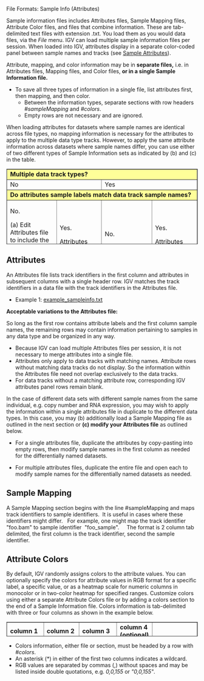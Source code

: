 
<!---
The page title should not go in the menu
-->
<p class="page-title">File Formats: Sample Info (Attributes)</p>

Sample information files includes Attributes files, Sample Mapping files, Attribute Color files, and files that combine information. These are tab-delimited text files with extension .txt. You load them as you would data files, via the _File_ menu. IGV can load multiple sample information files per session. When loaded into IGV, attributes display in a separate color-coded panel between sample names and tracks (see [Sample Attributes](../UserGuide/sample_attributes.md)). 

Attribute, mapping, and color information may be in **separate files,** i.e. in Attributes files, Mapping files, and Color files, **or in a single Sample Information file.**

*   To save all three types of information in a single file, list attributes first, then mapping, and then color.
    *   Between the information types, separate sections with row headers _#sampleMapping_ and _#colors_.
    *   Empty rows are not necessary and are ignored.

When loading attributes for datasets where sample names are identical across file types, no mapping information is necessary for the attributes to apply to the multiple data type tracks. However, to apply the same attribute information across datasets where sample names differ, you can use either of two different types of Sample Information sets as indicated by (b) and (c) in the table.

<table align="center" border="1" cellpadding="1" cellspacing="1" height="198" width="700">
	<tbody>
		<tr>
			<td class="rtecenter" colspan="4" style="background-color: rgb(255, 255, 153);">
				<strong>Multiple data track types?</strong></td>
		</tr>
		<tr>
			<td class="rtecenter" colspan="2" rowspan="1" style="width: 345px;">
				No</td>
			<td class="rtecenter" colspan="2" rowspan="1" style="width: 347px;">
				Yes</td>
		</tr>
		<tr>
			<td class="rtecenter" colspan="4" style="width: 345px; background-color: rgb(255, 255, 153);">
				<strong>Do attributes sample labels match data track sample names?</strong></td>
		</tr>
		<tr>
			<td style="width: 171px;">
				<p>No.</p>
				<p>(a) Edit Attributes file to include the matching data track sample names in the first column.</p>
				<p>(b) Load Attributes and Sample Mapping information.</p>
			</td>
			<td style="width: 171px;">
				<p>Yes.</p>
				<p>Attributes apply to data tracks.</p>
				<p>&nbsp;</p>
				<p>&nbsp;</p>
				<p>&nbsp;</p>
			</td>
			<td style="width: 178px;">
				<p>No.</p>
				<p>(b) Load Attributes and Sample Mapping information.</p>
				<p>&nbsp;</p>
			</td>
			<td style="width: 172px;">
				<p>Yes.</p>
				<p>Attributes apply to data tracks.</p>
				<p>&nbsp;</p>
				<p>&nbsp;</p>
				<p>&nbsp;</p>
			</td>
		</tr>
	</tbody>
</table>

## Attributes

An Attributes file lists track identifiers in the first column and attributes in subsequent columns with a single header row. IGV matches the track identifiers in a data file with the track identifiers in the Attributes file.

*   Example 1: [example_sampleinfo.txt](ExampleFiles/example_sampleinfo.txt)

**Acceptable variations to the Attributes file:**

So long as the first row contains attribute labels and the first column sample names, the remaining rows may contain information pertaining to samples in any data type and be organized in any way.

*   Because IGV can load multiple Attributes files per session, it is not necessary to merge attributes into a single file.
*   Attributes only apply to data tracks with matching names. Attribute rows without matching data tracks do not display. So the information within the Attributes file need not overlap exclusively to the data tracks.
*   For data tracks without a matching attribute row, corresponding IGV attributes panel rows remain blank.

In the case of different data sets with different sample names from the same individual, e.g. copy number and RNA expression, you may wish to apply the information within a single attributes file in duplicate to the different data types. In this case, you may (b) additionally load a Sample Mapping file as outlined in the next section or **(c) modify your Attributes file** as outlined below.

* For a single attributes file, duplicate the attributes by copy-pasting into empty rows, then modify sample names in the first column as needed for the differentially named datasets.
 	
* For multiple attributes files, duplicate the entire file and open each to modify sample names for the differentially named datasets as needed.

## Sample Mapping

A Sample Mapping section begins with the line #sampleMapping and maps track identifiers to sample identifiers.  It is useful in cases where these identifiers might differ.   For example, one might map the track identifier  "foo.bam" to sample identifier  "foo\_sample".     The format is 2 column tab delimited, the first column is the track identifier, second the sample identifier.

## Attribute Colors

By default, IGV randomly assigns colors to the attribute values. You can optionally specify the colors for attribute values in RGB format for a specific label, a specific value, or as a heatmap scale for numeric columns in monocolor or in two-color heatmap for specified ranges. Customize colors using either a separate Attribute Colors file or by adding a colors section to the end of a Sample Information file. Colors information is tab-delimited with three or four columns as shown in the example below.
<table align="center" border="1" cellpadding="1" cellspacing="1" height="38" width="700">
	<tbody>
		<tr>
			<td style="width: 68px;">
				<strong>column 1</strong></td>
			<td style="width: 98px;">
				<strong>column 2</strong></td>
			<td style="width: 148px;">
				<strong>column 3</strong></td>
			<td style="width: 137px;">
				<strong>column 4 (optional)</strong></td>
			<td colspan="1" rowspan="2" style="width: 233px;">
				&nbsp;</td>
		</tr>
		<tr>
			<td style="width: 68px;">
				Indicates attribute name</td>
			<td style="width: 98px;">
				Indicates attribute value or attribute range separated by a colon (:)</td>
			<td style="width: 148px;">
				Indicates color in RGB format. If used with column 4, then is the first color of a two-color heatmap</td>
			<td style="width: 137px;">
				Specifies the second color in RGB format in a two-color heatmap for attribute ranges</td>
		</tr>
		<tr>
			<td class="rtecenter" colspan="4" style="width: 460px; background-color: rgb(204, 204, 204);">
				<strong>Example</strong></td>
			<td class="rtecenter" colspan="4" style="width: 460px; background-color: rgb(204, 204, 204);">
				<strong>Explanation</strong></td>
		</tr>
		<tr>
			<td style="width: 68px;">
				#colors</td>
			<td style="width: 68px;">
				&nbsp;</td>
			<td style="width: 68px;">
				&nbsp;</td>
			<td style="width: 68px;">
				&nbsp;</td>
			<td style="width: 233px; background-color: rgb(204, 204, 204);">
				&nbsp;</td>
		</tr>
		<tr>
			<td style="width: 68px;">
				GENDER</td>
			<td style="width: 68px;">
				MALE</td>
			<td style="width: 68px;">
				0,0,155</td>
			<td style="width: 68px;">
				&nbsp;</td>
			<td style="width: 233px; background-color: rgb(204, 204, 204);">
				<em>a value of&nbsp; &quot;MALE&quot; for the &quot;GENDER&quot; column gets the color (0,0,155)</em></td>
		</tr>
		<tr>
			<td style="width: 68px;">
				*</td>
			<td style="width: 68px;">
				Classical</td>
			<td style="width: 68px;">
				80,180,80</td>
			<td style="width: 68px;">
				&nbsp;</td>
			<td style="width: 233px; background-color: rgb(204, 204, 204);">
				<em>a value of &quot;Classical&quot;&nbsp; in any column gets the color&nbsp; (80,180,80)</em></td>
		</tr>
		<tr>
			<td style="width: 68px;">
				KarnScore</td>
			<td style="width: 68px;">
				*</td>
			<td style="width: 68px;">
				0,0,255</td>
			<td style="width: 68px;">
				&nbsp;</td>
			<td style="width: 233px; background-color: rgb(204, 204, 204);">
				<em>numeric column example, monocolor heatmap</em></td>
		</tr>
		<tr>
			<td style="width: 68px;">
				% Tumor Nuclei</td>
			<td style="width: 68px;">
				90:100</td>
			<td style="width: 68px;">
				0,0,255</td>
			<td style="width: 68px;">
				&nbsp;</td>
			<td style="width: 233px; background-color: rgb(204, 204, 204);">
				<em>another monocolor heatmap, this time with the range specified</em></td>
		</tr>
		<tr>
			<td style="width: 68px;">
				sil_width</td>
			<td style="width: 68px;">
				-0.1:0.5</td>
			<td style="width: 68px;">
				0,0,255</td>
			<td style="width: 68px;">
				255,0,0</td>
			<td style="width: 233px; background-color: rgb(204, 204, 204);">
				<em>a two-color heatmap with the range specified</em></td>
		</tr>
	</tbody>
</table>

*   Colors information, either file or section, must be headed by a row with _#colors_.
*   An asterisk (\*) in either of the first two columns indicates a wildcard. 
*   RGB values are separated by commas (,) without spaces and may be listed inside double quotations, e.g. _0,0,155_ or _"0,0,155"_.